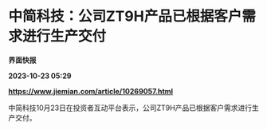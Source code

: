 # 中简科技：公司ZT9H产品已根据客户需求进行生产交付
**界面快报**

**2023-10-23 05:29**

**https://www.jiemian.com/article/10269057.html**

中简科技10月23日在投资者互动平台表示，公司ZT9H产品已根据客户需求进行生产交付。